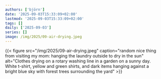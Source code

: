 ```yaml
---
authors: ['björn']
date: '2025-09-03T15:33:09+02:00'
lastmod: '2025-09-03T15:33:09+02:00'
tags: []
daily: ['2025-09-03']
series: []
image: /img/2025/09-air-drying.jpeg
---
```

{{< figure src="/img/2025/09-air-drying.jpeg" caption="random nice thing from visiting my mom: hanging the laundry outside to dry in the sun" alt="Clothes drying on a rotary washing line in a garden on a sunny day. White t-shirt, yellow and green shirts, and dark items hanging against a bright blue sky with forest trees surrounding the yard" >}}
